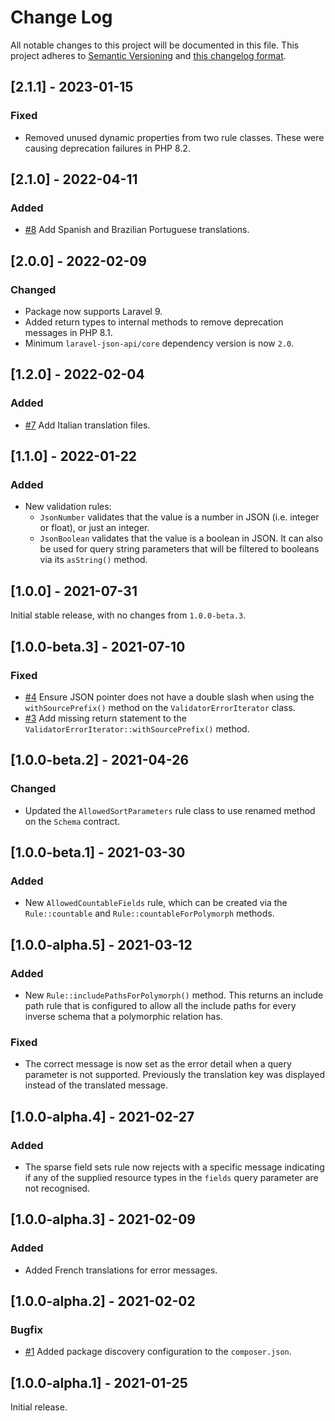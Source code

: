 # Change Log

All notable changes to this project will be documented in this file. This project adheres to
[Semantic Versioning](http://semver.org/) and [this changelog format](http://keepachangelog.com/).

## [2.1.1] - 2023-01-15

### Fixed

- Removed unused dynamic properties from two rule classes. These were causing deprecation failures in PHP 8.2.

## [2.1.0] - 2022-04-11

### Added

- [#8](https://github.com/laravel-json-api/validation/pull/8) Add Spanish and Brazilian Portuguese translations.

## [2.0.0] - 2022-02-09

### Changed

- Package now supports Laravel 9.
- Added return types to internal methods to remove deprecation messages in PHP 8.1.
- Minimum `laravel-json-api/core` dependency version is now `2.0`.

## [1.2.0] - 2022-02-04

### Added

- [#7](https://github.com/laravel-json-api/validation/pull/7) Add Italian translation files.

## [1.1.0] - 2022-01-22

### Added

- New validation rules:
    - `JsonNumber` validates that the value is a number in JSON (i.e. integer or float), or just an integer.
    - `JsonBoolean` validates that the value is a boolean in JSON. It can also be used for query string parameters that
      will be filtered to booleans via its `asString()` method.

## [1.0.0] - 2021-07-31

Initial stable release, with no changes from `1.0.0-beta.3`.

## [1.0.0-beta.3] - 2021-07-10

### Fixed

- [#4](https://github.com/laravel-json-api/validation/issues/4) Ensure JSON pointer does not have a double slash when
  using the `withSourcePrefix()` method on the `ValidatorErrorIterator` class.
- [#3](https://github.com/laravel-json-api/validation/pull/3) Add missing return statement to the
  `ValidatorErrorIterator::withSourcePrefix()` method.

## [1.0.0-beta.2] - 2021-04-26

### Changed

- Updated the `AllowedSortParameters` rule class to use renamed method on the `Schema` contract.

## [1.0.0-beta.1] - 2021-03-30

### Added

- New `AllowedCountableFields` rule, which can be created via the `Rule::countable` and `Rule::countableForPolymorph`
  methods.

## [1.0.0-alpha.5] - 2021-03-12

### Added

- New `Rule::includePathsForPolymorph()` method. This returns an include path rule that is configured to allow all the
  include paths for every inverse schema that a polymorphic relation has.

### Fixed

- The correct message is now set as the error detail when a query parameter is not supported. Previously the translation
  key was displayed instead of the translated message.

## [1.0.0-alpha.4] - 2021-02-27

### Added

- The sparse field sets rule now rejects with a specific message indicating if any of the supplied resource types in the
  `fields` query parameter are not recognised.

## [1.0.0-alpha.3] - 2021-02-09

### Added

- Added French translations for error messages.

## [1.0.0-alpha.2] - 2021-02-02

### Bugfix

- [#1](https://github.com/laravel-json-api/validation/issues/1)
  Added package discovery configuration to the `composer.json`.

## [1.0.0-alpha.1] - 2021-01-25

Initial release.
